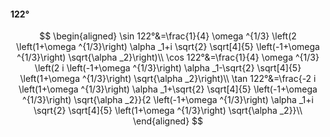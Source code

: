 #### 122°

$$
\begin{aligned}
\sin 122°&=\frac{1}{4} \omega ^{1/3} \left(2 \left(1+\omega ^{1/3}\right) \alpha _1+i \sqrt{2} \sqrt[4]{5} \left(-1+\omega ^{1/3}\right) \sqrt{\alpha _2}\right)\\
\cos 122°&=\frac{1}{4} \omega ^{1/3} \left(2 i \left(-1+\omega ^{1/3}\right) \alpha _1-\sqrt{2} \sqrt[4]{5} \left(1+\omega ^{1/3}\right) \sqrt{\alpha _2}\right)\\
\tan 122°&=\frac{-2 i \left(1+\omega ^{1/3}\right) \alpha _1+\sqrt{2} \sqrt[4]{5} \left(-1+\omega ^{1/3}\right) \sqrt{\alpha _2}}{2 \left(-1+\omega ^{1/3}\right)
\alpha _1+i \sqrt{2} \sqrt[4]{5} \left(1+\omega ^{1/3}\right) \sqrt{\alpha _2}}\\
\end{aligned}
$$

